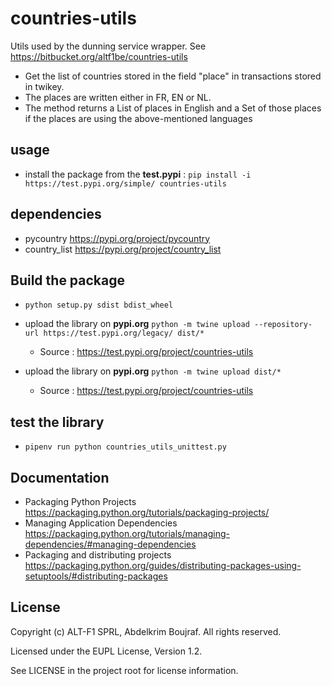# countries-utils

Utils used by the dunning service wrapper. See <https://bitbucket.org/altf1be/countries-utils>

* Get the list of countries stored in the field "place" in transactions stored in twikey.
* The places are written either in FR, EN or NL.
* The method returns a List of places in English and a Set of those places if the places are using the above-mentioned languages

## usage

* install the package from the **test.pypi** : `pip install -i https://test.pypi.org/simple/ countries-utils`
## dependencies

* pycountry <https://pypi.org/project/pycountry>
* country_list <https://pypi.org/project/country_list>

## Build the package 

* `python setup.py sdist bdist_wheel`

* upload the library on **pypi.org** `python -m twine upload --repository-url https://test.pypi.org/legacy/ dist/*` 
    * Source : <https://test.pypi.org/project/countries-utils>

* upload the library on **pypi.org** `python -m twine upload dist/*` 
    * Source : <https://test.pypi.org/project/countries-utils>


## test the library

* `pipenv run python countries_utils_unittest.py`

## Documentation

* Packaging Python Projects <https://packaging.python.org/tutorials/packaging-projects/>
* Managing Application Dependencies <https://packaging.python.org/tutorials/managing-dependencies/#managing-dependencies>
* Packaging and distributing projects <https://packaging.python.org/guides/distributing-packages-using-setuptools/#distributing-packages>

## License

Copyright (c) ALT-F1 SPRL, Abdelkrim Boujraf. All rights reserved.

Licensed under the EUPL License, Version 1.2.

See LICENSE in the project root for license information.
